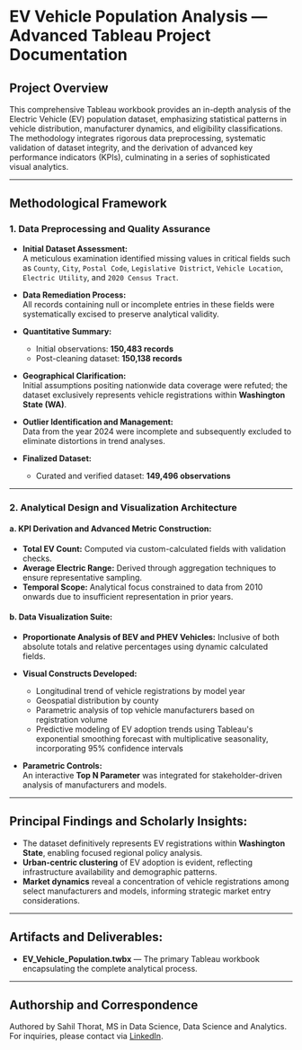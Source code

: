 # EV Vehicle Population Analysis — Advanced Tableau Project Documentation

## Project Overview
This comprehensive Tableau workbook provides an in-depth analysis of the Electric Vehicle (EV) population dataset, emphasizing statistical patterns in vehicle distribution, manufacturer dynamics, and eligibility classifications. The methodology integrates rigorous data preprocessing, systematic validation of dataset integrity, and the derivation of advanced key performance indicators (KPIs), culminating in a series of sophisticated visual analytics.

---

## Methodological Framework

### 1. Data Preprocessing and Quality Assurance
- **Initial Dataset Assessment:**  
A meticulous examination identified missing values in critical fields such as `County`, `City`, `Postal Code`, `Legislative District`, `Vehicle Location`, `Electric Utility`, and `2020 Census Tract`.

- **Data Remediation Process:**  
All records containing null or incomplete entries in these fields were systematically excised to preserve analytical validity.  
- **Quantitative Summary:**  
  - Initial observations: **150,483 records**  
  - Post-cleaning dataset: **150,138 records**  

- **Geographical Clarification:**  
Initial assumptions positing nationwide data coverage were refuted; the dataset exclusively represents vehicle registrations within **Washington State (WA)**.  

- **Outlier Identification and Management:**  
Data from the year 2024 were incomplete and subsequently excluded to eliminate distortions in trend analyses.  
- **Finalized Dataset:**  
  - Curated and verified dataset: **149,496 observations**

---

### 2. Analytical Design and Visualization Architecture

#### a. KPI Derivation and Advanced Metric Construction:
- **Total EV Count:** Computed via custom-calculated fields with validation checks.  
- **Average Electric Range:** Derived through aggregation techniques to ensure representative sampling.  
- **Temporal Scope:** Analytical focus constrained to data from 2010 onwards due to insufficient representation in prior years.

#### b. Data Visualization Suite:
- **Proportionate Analysis of BEV and PHEV Vehicles:** Inclusive of both absolute totals and relative percentages using dynamic calculated fields.  
- **Visual Constructs Developed:**  
  - Longitudinal trend of vehicle registrations by model year  
  - Geospatial distribution by county  
  - Parametric analysis of top vehicle manufacturers based on registration volume  
  - Predictive modeling of EV adoption trends using Tableau's exponential smoothing forecast with multiplicative seasonality, incorporating 95% confidence intervals

- **Parametric Controls:**  
  An interactive **Top N Parameter** was integrated for stakeholder-driven analysis of manufacturers and models.  
---

## Principal Findings and Scholarly Insights:
- The dataset definitively represents EV registrations within **Washington State**, enabling focused regional policy analysis.  
- **Urban-centric clustering** of EV adoption is evident, reflecting infrastructure availability and demographic patterns.  
- **Market dynamics** reveal a concentration of vehicle registrations among select manufacturers and models, informing strategic market entry considerations.

---

## Artifacts and Deliverables:
- **EV_Vehicle_Population.twbx** — The primary Tableau workbook encapsulating the complete analytical process.

---

## Authorship and Correspondence
Authored by Sahil Thorat, MS in Data Science, Data Science and Analytics.  
For inquiries, please contact via [LinkedIn](https://www.linkedin.com/in/sahilthorat/).